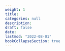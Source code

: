 ```yaml
---
weight: 1
title: 
categories: null
description: 
draft: false
date: 
lastmod: "2022-08-01"
bookCollapseSection: true
---
```


